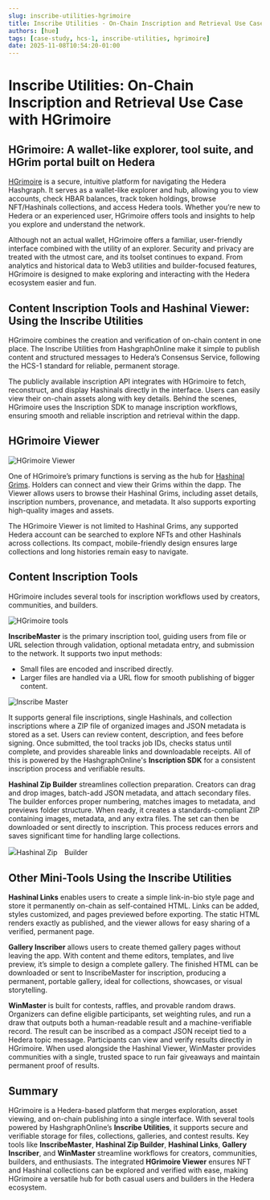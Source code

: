 ```yaml
---
slug: inscribe-utilities-hgrimoire
title: Inscribe Utilities - On-Chain Inscription and Retrieval Use Case with HGrimoire
authors: [hue]
tags: [case-study, hcs-1, inscribe-utilities, hgrimoire]
date: 2025-11-08T10:54:20-01:00
---
```



# Inscribe Utilities: On-Chain Inscription and Retrieval Use Case with HGrimoire

## HGrimoire: A wallet-like explorer, tool suite, and HGrim portal built on Hedera

[HGrimoire](https://grimterminal.app) is a secure, intuitive platform for navigating the Hedera Hashgraph. It serves as a wallet-like explorer and hub, allowing you to view accounts, check HBAR balances, track token holdings, browse NFT/Hashinals collections, and access Hedera tools. Whether you’re new to Hedera or an experienced user, HGrimoire offers tools and insights to help you explore and understand the network.

<!-- truncate -->

Although not an actual wallet, HGrimoire offers a familiar, user-friendly interface combined with the utility of an explorer. Security and privacy are treated with the utmost care, and its toolset continues to expand. From analytics and historical data to Web3 utilities and builder-focused features, HGrimoire is designed to make exploring and interacting with the Hedera ecosystem easier and fun.

## Content Inscription Tools and Hashinal Viewer: Using the Inscribe Utilities

HGrimoire combines the creation and verification of on-chain content in one place. The Inscribe Utilities from HashgraphOnline make it simple to publish content and structured messages to Hedera’s Consensus Service, following the HCS-1 standard for reliable, permanent storage.

The publicly available inscription API integrates with HGrimoire to fetch, reconstruct, and display Hashinals directly in the interface. Users can easily view their on-chain assets along with key details. Behind the scenes, HGrimoire uses the Inscription SDK to manage inscription workflows, ensuring smooth and reliable inscription and retrieval within the dapp.

## HGrimoire Viewer

![HGrimoire Viewer](https://i.ibb.co/tPqK5040/viewer.png)

One of HGrimoire’s primary functions is serving as the hub for [Hashinal Grims](https://hashinalgrims.com). Holders can connect and view their Grims within the dapp. The Viewer allows users to browse their Hashinal Grims, including asset details, inscription numbers, provenance, and metadata. It also supports exporting high-quality images and assets.

The HGrimoire Viewer is not limited to Hashinal Grims, any supported Hedera account can be searched to explore NFTs and other Hashinals across collections. Its compact, mobile-friendly design ensures large collections and long histories remain easy to navigate.

## Content Inscription Tools

HGrimoire includes several tools for inscription workflows used by creators, communities, and builders.

![HGrimoire tools](https://i.ibb.co/bMs8G5kq/Screenshot-2025-08-12-011010.png)

**InscribeMaster** is the primary inscription tool, guiding users from file or URL selection through validation, optional metadata entry, and submission to the network. It supports two input methods:

* Small files are encoded and inscribed directly.
* Larger files are handled via a URL flow for smooth publishing of bigger content.

![Inscribe Master](https://i.ibb.co/B2VgR2gL/inscribed-master.png)

It supports general file inscriptions, single Hashinals, and collection inscriptions where a ZIP file of organized images and JSON metadata is stored as a set. Users can review content, description, and fees before signing. Once submitted, the tool tracks job IDs, checks status until complete, and provides shareable links and downloadable receipts. All of this is powered by the HashgraphOnline's **Inscription SDK** for a consistent inscription process and verifiable results.

**Hashinal Zip Builder** streamlines collection preparation. Creators can drag and drop images, batch-add JSON metadata, and attach secondary files. The builder enforces proper numbering, matches images to metadata, and previews folder structure. When ready, it creates a standards-compliant ZIP containing images, metadata, and any extra files. The set can then be downloaded or sent directly to inscription. This process reduces errors and saves significant time for handling large collections.

![Hashinal Zip　Builder](https://i.ibb.co/Q1hT48G/zip-builder.png)

## Other Mini-Tools Using the Inscribe Utilities

**Hashinal Links** enables users to create a simple link-in-bio style page and store it permanently on-chain as self-contained HTML. Links can be added, styles customized, and pages previewed before exporting. The static HTML renders exactly as published, and the viewer allows for easy sharing of a verified, permanent page.

**Gallery Inscriber** allows users to create themed gallery pages without leaving the app. With content and theme editors, templates, and live preview, it’s simple to design a complete gallery. The finished HTML can be downloaded or sent to InscribeMaster for inscription, producing a permanent, portable gallery, ideal for collections, showcases, or visual storytelling.

**WinMaster** is built for contests, raffles, and provable random draws. Organizers can define eligible participants, set weighting rules, and run a draw that outputs both a human-readable result and a machine-verifiable record. The result can be inscribed as a compact JSON receipt tied to a Hedera topic message. Participants can view and verify results directly in HGrimoire. When used alongside the Hashinal Viewer, WinMaster provides communities with a single, trusted space to run fair giveaways and maintain permanent proof of results.

## Summary

HGrimoire is a Hedera-based platform that merges exploration, asset viewing, and on-chain publishing into a single interface. With several tools powered by HashgraphOnline’s **Inscribe Utilities**, it supports secure and verifiable storage for files, collections, galleries, and contest results. Key tools like **InscribeMaster**, **Hashinal Zip Builder**, **Hashinal Links**, **Gallery Inscriber**, and **WinMaster** streamline workflows for creators, communities, builders, and enthusiasts. The integrated **HGrimoire Viewer** ensures NFT and Hashinal collections can be explored and verified with ease, making HGrimoire a versatile hub for both casual users and builders in the Hedera ecosystem.